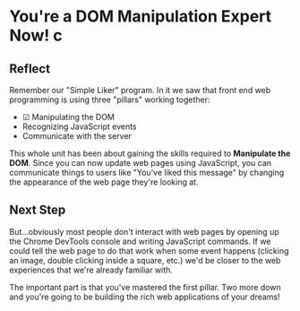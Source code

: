 # You're a DOM Manipulation Expert Now! c

## Reflect

Remember our "Simple Liker" program. In it we saw that front end web
programming is using three "pillars" working together:

- &#x2611; Manipulating the DOM
- Recognizing JavaScript events
- Communicate with the server

This whole unit has been about gaining the skills required to **Manipulate the
DOM**. Since you can now update web pages using JavaScript, you can communicate
things to users like "You've liked this message" by changing the appearance of
the web page they're looking at.

## Next Step

But...obviously most people don't interact with web pages by opening up the
Chrome DevTools console and writing JavaScript commands. If we could tell the
web page to do that work when some event happens (clicking an image, double
clicking inside a square, etc.) we'd be closer to the web experiences that we're
already familiar with.

The important part is that you've mastered the first pillar. Two more down and
you're going to be building the rich web applications of your dreams!
